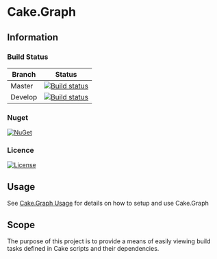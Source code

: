 # Cake.Graph

## Information

### Build Status

Branch | Status
--- | ---
Master | [![Build status](https://ci.appveyor.com/api/projects/status/nat9vag2u35jt4yj/branch/master?svg=true)](https://ci.appveyor.com/project/cakecontrib/cake-graph/branch/master)
Develop | [![Build status](https://ci.appveyor.com/api/projects/status/nat9vag2u35jt4yj/branch/develop?svg=true)](https://ci.appveyor.com/project/cakecontrib/cake-graph/branch/develop)

### Nuget
[![NuGet](https://img.shields.io/nuget/v/Cake.Graph.svg)](https://www.nuget.org/packages/Cake.Graph/) 

### Licence
[![License](http://img.shields.io/:license-mit-blue.svg)](http://cake-contrib.mit-license.org)

## Usage

See [Cake.Graph Usage](https://cake-contrib.github.io/Cake.Graph/docs/usage) for details on how to setup and use Cake.Graph

## Scope
The purpose of this project is to provide a means of easily viewing build tasks defined in Cake scripts and their dependencies.